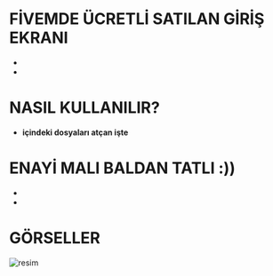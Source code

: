 # FİVEMDE ÜCRETLİ SATILAN GİRİŞ EKRANI
*
*

# NASIL KULLANILIR?

* **içindeki dosyaları atçan işte**

# ENAYİ MALI BALDAN TATLI :))
*
*



# GÖRSELLER

![resim](https://github.com/tahawrld/fivem-loadingscreen/assets/137644177/f228a053-f493-4e66-96d6-1d1f7fcb5a52)
